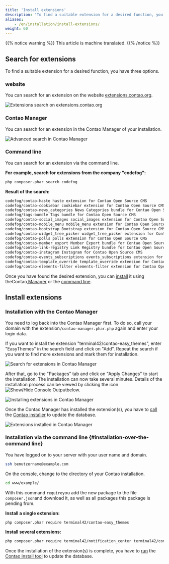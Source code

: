 ```yaml
---
title: 'Install extensions'
description: 'To find a suitable extension for a desired function, you have three options.'
aliases:
    - /en/installation/install-extensions/
weight: 60
---
```


{{% notice warning %}}
This article is machine translated.
{{% /notice %}}

## Search for extensions

To find a suitable extension for a desired function, you have three options.

### website

You can search for an extension on the website [extensions.contao.org](https://extensions.contao.org/).

![Extensions search on extensions.contao.org](/de/installation/images/de/erweiterungssuche-extensions-contao-org.png?classes=shadow)

### Contao Manager

You can search for an extension in the Contao Manager of your installation.

![Advanced search in Contao Manager](/de/installation/images/de/erweiterungssuche-im-contao-manager.png?classes=shadow)

### Command line

You can search for an extension via the command line.

**For example, search for extensions from the company "codefog":**

```bash
php composer.phar search codefog
```

**Result of the search:**

```bash
codefog/contao-haste haste extension for Contao Open Source CMS
codefog/contao-cookiebar cookiebar extension for Contao Open Source CMS
codefog/contao-news_categories News Categories bundle for Contao Open Source CMS
codefog/tags-bundle Tags bundle for Contao Open Source CMS
codefog/contao-social_images social_images extension for Contao Open Source CMS
codefog/contao-mobile_menu mobile_menu extension for Contao Open Source CMS
codefog/contao-bootstrap Bootstrap extension for Contao Open Source CMS
codefog/contao-widget_tree_picker widget_tree_picker extension for Contao Open Source CMS
codefog/contao-polls polls extension for Contao Open Source CMS
codefog/contao-member_export Member Export bundle for Contao Open Source CMS
codefog/contao-link-registry Link Registry bundle for Contao Open Source CMS
codefog/contao-instagram Instagram for Contao Open Source CMS
codefog/contao-events_subscriptions events_subscriptions extension for Contao Open Source CMS
codefog/contao-template_override template_override extension for Contao Open Source CMS
codefog/contao-elements-filter elements-filter extension for Contao Open Source CMS
```

Once you have found the desired extension, you can [install](#installation-ueber-die-kommandozeile) it using theContao[ Manager](#installation-mit-dem-contao-manager) or the [command line](#installation-ueber-die-kommandozeile).

## Install extensions

### Installation with the Contao Manager

You need to log back into the Contao Manager first. To do so, call your domain with the extension`/contao-manager.phar.php` again and enter your login data.

If you want to install the extension "terminal42/contao-easy\_themes", enter "EasyThemes" in the search field and click on "Add". Repeat the search if you want to find more extensions and mark them for installation.

![Search for extensions in Contao Manager](/de/installation/images/de/erweiterungen-im-contao-manager-suchen.png?classes=shadow)

After that, go to the "Packages" tab and click on "Apply Changes" to start the installation. The installation can now take several minutes. Details of the installation process can be viewed by clicking the icon ![Show/Hide Console Output](/de/icons/konsolenausgabe.png?classes=icon)below.

![Installing extensions in Contao Manager](/de/installation/images/de/erweiterungen-im-contao-manager-installieren.png?classes=shadow)

Once the Contao Manager has installed the extension(s), you have to [call](../contao-installtool/) the [Contao installer](../contao-installtool/) to update the database.

![Extensions installed in Contao Manager](/de/installation/images/de/erweiterungen-im-contao-manager-installiert.png?classes=shadow)

### Installation via the command line {#installation-over-the-command line}

You have logged on to your server with your user name and domain.

```bash
ssh benutzername@example.com
```

On the console, change to the directory of your Contao installation.

```bash
cd www/example/
```

With this command `require`you add the new package to the file `composer.json`and download it, as well as all packages this package is pending from.

**Install a single extension:**

```bash
php composer.phar require terminal42/contao-easy_themes
```

**Install several extensions:**

```bash
php composer.phar require terminal42/notification_center terminal42/contao-leads
```

Once the installation of the extension(s) is complete, you have to [run](../contao-installtool/) the [Contao install tool](../contao-installtool/) to update the database.
